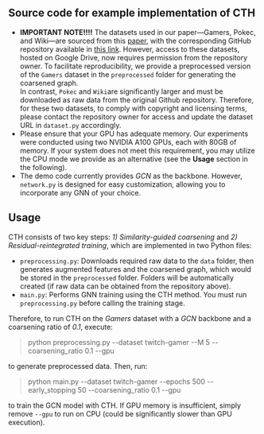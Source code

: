 ## Source code for example implementation of CTH

- **IMPORTANT NOTE!!!!** The datasets used in our paper—Gamers, Pokec, and Wiki—are sourced from this [paper](https://proceedings.neurips.cc/paper_files/paper/2021/hash/ae816a80e4c1c56caa2eb4e1819cbb2f-Abstract.html), with the corresponding GitHub repository available in [this link](https://github.com/CUAI/Non-Homophily-Large-Scale). However, access to these datasets, hosted on Google Drive, now requires permission from the repository owner. To facilitate reproducibility, we provide a preprocessed version of the `Gamers` dataset in the `preprocessed` folder for generating the coarsened graph.  
In contrast, `Pokec` and `Wiki`are significantly larger and must be downloaded as raw data from the original Github repository. Therefore, for these two datasets, to comply with copyright and licensing terms, please contact the repository owner for access and update the dataset URL in `dataset.py` accordingly.
- Please ensure that your GPU has adequate memory. Our experiments were conducted using two NVIDIA A100 GPUs, each with 80GB of memory. If your system does not meet this requirement, you may utilize the CPU mode we provide as an alternative (see the **Usage** section in the following).
- The demo code currently provides *GCN* as the backbone. However, `network.py` is designed for easy customization, allowing you to incorporate any GNN of your choice.

## Usage

CTH consists of two key steps: *1) Similarity-guided coarsening* and *2) Residual-reintegrated training*, which are implemented in two Python files:

- `preprocessing.py`: Downloads required raw data to the `data` folder, then generates augmented features and the coarsened graph, which would be stored in the `preprocessed` folder. Folders will be automatically created (if raw data can be obtained from the repository above).
- `main.py`: Performs GNN training using the CTH method. You must run `preprocessing.py` before calling the training stage.

Therefore, to run CTH on the *Gamers* dataset with a *GCN* backbone and a coarsening ratio of *0.1*, execute:

> python preprocessing.py --dataset twitch-gamer --M 5 --coarsening_ratio 0.1 --gpu  

to generate preprocessed data. Then, run:

> python main.py --dataset twitch-gamer --epochs 500 --early_stopping 50 --coarsening_ratio 0.1 --gpu  

to train the GCN model with CTH. If GPU memory is insufficient, simply remove `--gpu` to run on CPU (could be significantly slower than GPU execution).